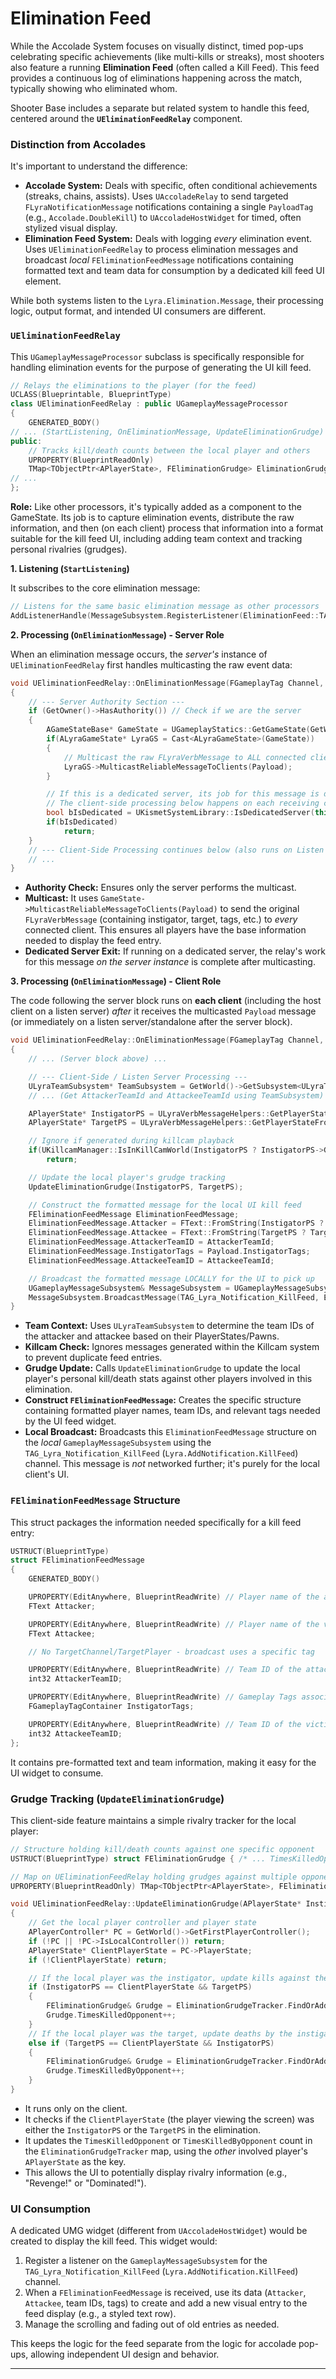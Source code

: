 # Elimination Feed

While the Accolade System focuses on visually distinct, timed pop-ups celebrating specific achievements (like multi-kills or streaks), most shooters also feature a running **Elimination Feed** (often called a Kill Feed). This feed provides a continuous log of eliminations happening across the match, typically showing who eliminated whom.

Shooter Base includes a separate but related system to handle this feed, centered around the **`UEliminationFeedRelay`** component.

### Distinction from Accolades

It's important to understand the difference:

* **Accolade System:** Deals with specific, often conditional achievements (streaks, chains, assists). Uses `UAccoladeRelay` to send targeted `FLyraNotificationMessage` notifications containing a single `PayloadTag` (e.g., `Accolade.DoubleKill`) to `UAccoladeHostWidget` for timed, often stylized visual display.
* **Elimination Feed System:** Deals with logging _every_ elimination event. Uses `UEliminationFeedRelay` to process elimination messages and broadcast _local_ `FEliminationFeedMessage` notifications containing formatted text and team data for consumption by a dedicated kill feed UI element.

While both systems listen to the `Lyra.Elimination.Message`, their processing logic, output format, and intended UI consumers are different.

### `UEliminationFeedRelay`

This `UGameplayMessageProcessor` subclass is specifically responsible for handling elimination events for the purpose of generating the UI kill feed.

```cpp
// Relays the eliminations to the player (for the feed)
UCLASS(Blueprintable, BlueprintType)
class UEliminationFeedRelay : public UGameplayMessageProcessor
{
	GENERATED_BODY()
// ... (StartListening, OnEliminationMessage, UpdateEliminationGrudge)
public:
    // Tracks kill/death counts between the local player and others
	UPROPERTY(BlueprintReadOnly)
	TMap<TObjectPtr<APlayerState>, FEliminationGrudge> EliminationGrudgeTracker;
// ...
};
```

**Role:** Like other processors, it's typically added as a component to the GameState. Its job is to capture elimination events, distribute the raw information, and then (on each client) process that information into a format suitable for the kill feed UI, including adding team context and tracking personal rivalries (grudges).

**1. Listening (`StartListening`)**

It subscribes to the core elimination message:

```cpp
// Listens for the same basic elimination message as other processors
AddListenerHandle(MessageSubsystem.RegisterListener(EliminationFeed::TAG_Lyra_Elimination_Message, this, &ThisClass::OnEliminationMessage));
```

**2. Processing (`OnEliminationMessage`) - Server Role**

When an elimination message occurs, the _server's_ instance of `UEliminationFeedRelay` first handles multicasting the raw event data:

```cpp
void UEliminationFeedRelay::OnEliminationMessage(FGameplayTag Channel, const FLyraVerbMessage& Payload)
{
    // --- Server Authority Section ---
    if (GetOwner()->HasAuthority()) // Check if we are the server
    {
        AGameStateBase* GameState = UGameplayStatics::GetGameState(GetWorld());
        if(ALyraGameState* LyraGS = Cast<ALyraGameState>(GameState))
        {
            // Multicast the raw FLyraVerbMessage to ALL connected clients reliably
            LyraGS->MulticastReliableMessageToClients(Payload);
        }

        // If this is a dedicated server, its job for this message is done.
        // The client-side processing below happens on each receiving client.
        bool bIsDedicated = UKismetSystemLibrary::IsDedicatedServer(this);
        if(bIsDedicated)
            return;
    }
    // --- Client-Side Processing continues below (also runs on Listen Server) ---
    // ...
}
```

* **Authority Check:** Ensures only the server performs the multicast.
* **Multicast:** It uses `GameState->MulticastReliableMessageToClients(Payload)` to send the original `FLyraVerbMessage` (containing instigator, target, tags, etc.) to _every_ connected client. This ensures all players have the base information needed to display the feed entry.
* **Dedicated Server Exit:** If running on a dedicated server, the relay's work for this message _on the server instance_ is complete after multicasting.

**3. Processing (`OnEliminationMessage`) - Client Role**

The code following the server block runs on **each client** (including the host client on a listen server) _after_ it receives the multicasted `Payload` message (or immediately on a listen server/standalone after the server block).

```cpp
void UEliminationFeedRelay::OnEliminationMessage(FGameplayTag Channel, const FLyraVerbMessage& Payload)
{
    // ... (Server block above) ...

    // --- Client-Side / Listen Server Processing ---
    ULyraTeamSubsystem* TeamSubsystem = GetWorld()->GetSubsystem<ULyraTeamSubsystem>();
    // ... (Get AttackerTeamId and AttackeeTeamId using TeamSubsystem) ...

    APlayerState* InstigatorPS = ULyraVerbMessageHelpers::GetPlayerStateFromObject(Payload.Instigator);
    APlayerState* TargetPS = ULyraVerbMessageHelpers::GetPlayerStateFromObject(Payload.Target);

    // Ignore if generated during killcam playback
    if(UKillcamManager::IsInKillCamWorld(InstigatorPS ? InstigatorPS->GetPawn() : nullptr)) // Added null check
        return;

    // Update the local player's grudge tracking
    UpdateEliminationGrudge(InstigatorPS, TargetPS);

    // Construct the formatted message for the local UI kill feed
    FEliminationFeedMessage EliminationFeedMessage;
    EliminationFeedMessage.Attacker = FText::FromString(InstigatorPS ? InstigatorPS->GetPlayerName() : FString("World")); // Added null check/default
    EliminationFeedMessage.Attackee = FText::FromString(TargetPS ? TargetPS->GetPlayerName() : FString("World")); // Added null check/default
    EliminationFeedMessage.AttackerTeamID = AttackerTeamId;
    EliminationFeedMessage.InstigatorTags = Payload.InstigatorTags;
    EliminationFeedMessage.AttackeeTeamID = AttackeeTeamId;

    // Broadcast the formatted message LOCALLY for the UI to pick up
    UGameplayMessageSubsystem& MessageSubsystem = UGameplayMessageSubsystem::Get(this);
    MessageSubsystem.BroadcastMessage(TAG_Lyra_Notification_KillFeed, EliminationFeedMessage);
}
```

* **Team Context:** Uses `ULyraTeamSubsystem` to determine the team IDs of the attacker and attackee based on their PlayerStates/Pawns.
* **Killcam Check:** Ignores messages generated within the Killcam system to prevent duplicate feed entries.
* **Grudge Update:** Calls `UpdateEliminationGrudge` to update the local player's personal kill/death stats against other players involved in this elimination.
* **Construct `FEliminationFeedMessage`:** Creates the specific structure containing formatted player names, team IDs, and relevant tags needed by the UI feed widget.
* **Local Broadcast:** Broadcasts this `EliminationFeedMessage` structure on the _local_ `GameplayMessageSubsystem` using the `TAG_Lyra_Notification_KillFeed` (`Lyra.AddNotification.KillFeed`) channel. This message is _not_ networked further; it's purely for the local client's UI.

### `FEliminationFeedMessage` Structure

This struct packages the information needed specifically for a kill feed entry:

```cpp
USTRUCT(BlueprintType)
struct FEliminationFeedMessage
{
    GENERATED_BODY()

    UPROPERTY(EditAnywhere, BlueprintReadWrite) // Player name of the attacker
    FText Attacker;

    UPROPERTY(EditAnywhere, BlueprintReadWrite) // Player name of the victim
    FText Attackee;

    // No TargetChannel/TargetPlayer - broadcast uses a specific tag

    UPROPERTY(EditAnywhere, BlueprintReadWrite) // Team ID of the attacker
    int32 AttackerTeamID;

    UPROPERTY(EditAnywhere, BlueprintReadWrite) // Gameplay Tags associated with the attacker at time of kill
    FGameplayTagContainer InstigatorTags;

    UPROPERTY(EditAnywhere, BlueprintReadWrite) // Team ID of the victim
    int32 AttackeeTeamID;
};
```

It contains pre-formatted text and team information, making it easy for the UI widget to consume.

### Grudge Tracking (`UpdateEliminationGrudge`)

This client-side feature maintains a simple rivalry tracker for the local player:

```cpp
// Structure holding kill/death counts against one specific opponent
USTRUCT(BlueprintType) struct FEliminationGrudge { /* ... TimesKilledOpponent, TimesKilledByOpponent ... */ };

// Map on UEliminationFeedRelay holding grudges against multiple opponents
UPROPERTY(BlueprintReadOnly) TMap<TObjectPtr<APlayerState>, FEliminationGrudge> EliminationGrudgeTracker;

void UEliminationFeedRelay::UpdateEliminationGrudge(APlayerState* InstigatorPS, APlayerState* TargetPS)
{
    // Get the local player controller and player state
    APlayerController* PC = GetWorld()->GetFirstPlayerController();
    if (!PC || !PC->IsLocalController()) return;
    APlayerState* ClientPlayerState = PC->PlayerState;
    if (!ClientPlayerState) return;

    // If the local player was the instigator, update kills against the target
    if (InstigatorPS == ClientPlayerState && TargetPS)
    {
        FEliminationGrudge& Grudge = EliminationGrudgeTracker.FindOrAdd(TargetPS);
        Grudge.TimesKilledOpponent++;
    }
    // If the local player was the target, update deaths by the instigator
    else if (TargetPS == ClientPlayerState && InstigatorPS)
    {
        FEliminationGrudge& Grudge = EliminationGrudgeTracker.FindOrAdd(InstigatorPS);
        Grudge.TimesKilledByOpponent++;
    }
}
```

* It runs only on the client.
* It checks if the `ClientPlayerState` (the player viewing the screen) was either the `InstigatorPS` or the `TargetPS` in the elimination.
* It updates the `TimesKilledOpponent` or `TimesKilledByOpponent` count in the `EliminationGrudgeTracker` map, using the _other_ involved player's `APlayerState` as the key.
* This allows the UI to potentially display rivalry information (e.g., "Revenge!" or "Dominated!").

### UI Consumption

A dedicated UMG widget (different from `UAccoladeHostWidget`) would be created to display the kill feed. This widget would:

1. Register a listener on the `GameplayMessageSubsystem` for the `TAG_Lyra_Notification_KillFeed` (`Lyra.AddNotification.KillFeed`) channel.
2. When a `FEliminationFeedMessage` is received, use its data (`Attacker`, `Attackee`, team IDs, tags) to create and add a new visual entry to the feed display (e.g., a styled text row).
3. Manage the scrolling and fading out of old entries as needed.

This keeps the logic for the feed separate from the logic for accolade pop-ups, allowing independent UI design and behavior.

***
